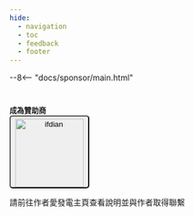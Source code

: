 ```yaml
---
hide:
  - navigation
  - toc
  - feedback
  - footer
---
```


--8<-- "docs/sponsor/main.html"

#

<figure style="margin: 0 auto" markdown>
  <figcaption><span style="font-size: 0.8rem; font-style: normal !important"><strong>成為贊助商</strong></span></figcaption>
  <figcaption class="no-select">
    <button class="md-button md-button--primary" style="padding: 4px 8px 0 8px; border-radius: 5px" title="https://afdian.com/a/SuperManito" onclick="window.open('https://afdian.com/a/SuperManito')">
      <img src="/assets/images/sponsor/ifdian.png" alt="ifdian" style="width: 120px" />
    </button>
  </figcaption>
  <figcaption><p style="color: var(--md-default-fg-color--light)">請前往作者愛發電主頁查看說明並與作者取得聯繫</p></figcaption>
</figure>
